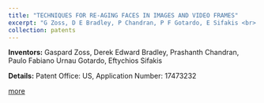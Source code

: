 ```yaml
---
title: "TECHNIQUES FOR RE-AGING FACES IN IMAGES AND VIDEO FRAMES"
excerpt: "G Zoss, D E Bradley, P Chandran, P F Gotardo, E Sifakis <br> Patent Office: US, Application Number: 17536777"
collection: patents
---
```


**Inventors:** 
Gaspard Zoss, Derek Edward Bradley, Prashanth Chandran, Paulo Fabiano Urnau Gotardo, Eftychios Sifakis

**Details:**
Patent Office: US, Application Number: 17473232

[more](https://www.freepatentsonline.com/y2023/0080639.html)
